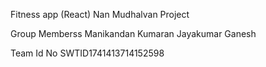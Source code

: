 Fitness app (React) Nan Mudhalvan Project

Group Memberss
Manikandan
Kumaran
Jayakumar
Ganesh

Team Id No
SWTID1741413714152598
